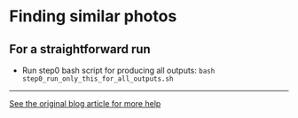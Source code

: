 # Finding similar photos

## For a straightforward run

- Run step0 bash script for producing all outputs: 
    `bash step0_run_only_this_for_all_outputs.sh`

----------


[See the original blog article for more help](https://mathspp.com/blog/finding-similar-photos)
